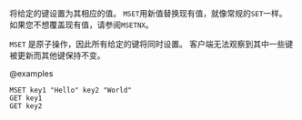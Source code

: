 将给定的键设置为其相应的值。
`MSET`用新值替换现有值，就像常规的`SET`一样。
如果您不想覆盖现有值，请参阅`MSETNX`。

`MSET` 是原子操作，因此所有给定的键将同时设置。
客户端无法观察到其中一些键被更新而其他键保持不变。

@examples

```cli
MSET key1 "Hello" key2 "World"
GET key1
GET key2
```
